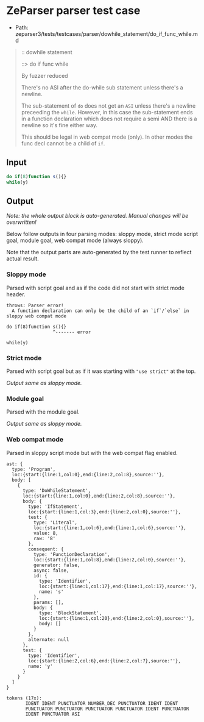 # ZeParser parser test case

- Path: zeparser3/tests/testcases/parser/dowhile_statement/do_if_func_while.md

> :: dowhile statement
>
> ::> do if func while
>
> By fuzzer reduced
>
> There's no ASI after the do-while sub statement unless there's a newline.
>
> The sub-statement of `do` does not get an `ASI` unless there's a newline preceeding the `while`. However, in this case the sub-statement ends in a function declaration which does not require a semi AND there is a newline so it's fine either way.
>
> This should be legal in web compat mode (only). In other modes the func decl cannot be a child of `if`.


## Input

`````js
do if(8)function s(){}
while(y)
`````

## Output

_Note: the whole output block is auto-generated. Manual changes will be overwritten!_

Below follow outputs in four parsing modes: sloppy mode, strict mode script goal, module goal, web compat mode (always sloppy).

Note that the output parts are auto-generated by the test runner to reflect actual result.

### Sloppy mode

Parsed with script goal and as if the code did not start with strict mode header.

`````
throws: Parser error!
  A function declaration can only be the child of an `if`/`else` in sloppy web compat mode

do if(8)function s(){}
                 ^------- error

while(y)
`````

### Strict mode

Parsed with script goal but as if it was starting with `"use strict"` at the top.

_Output same as sloppy mode._

### Module goal

Parsed with the module goal.

_Output same as sloppy mode._

### Web compat mode

Parsed in sloppy script mode but with the web compat flag enabled.

`````
ast: {
  type: 'Program',
  loc:{start:{line:1,col:0},end:{line:2,col:8},source:''},
  body: [
    {
      type: 'DoWhileStatement',
      loc:{start:{line:1,col:0},end:{line:2,col:8},source:''},
      body: {
        type: 'IfStatement',
        loc:{start:{line:1,col:3},end:{line:2,col:0},source:''},
        test: {
          type: 'Literal',
          loc:{start:{line:1,col:6},end:{line:1,col:6},source:''},
          value: 8,
          raw: '8'
        },
        consequent: {
          type: 'FunctionDeclaration',
          loc:{start:{line:1,col:8},end:{line:2,col:0},source:''},
          generator: false,
          async: false,
          id: {
            type: 'Identifier',
            loc:{start:{line:1,col:17},end:{line:1,col:17},source:''},
            name: 's'
          },
          params: [],
          body: {
            type: 'BlockStatement',
            loc:{start:{line:1,col:20},end:{line:2,col:0},source:''},
            body: []
          }
        },
        alternate: null
      },
      test: {
        type: 'Identifier',
        loc:{start:{line:2,col:6},end:{line:2,col:7},source:''},
        name: 'y'
      }
    }
  ]
}

tokens (17x):
       IDENT IDENT PUNCTUATOR NUMBER_DEC PUNCTUATOR IDENT IDENT
       PUNCTUATOR PUNCTUATOR PUNCTUATOR PUNCTUATOR IDENT PUNCTUATOR
       IDENT PUNCTUATOR ASI
`````

